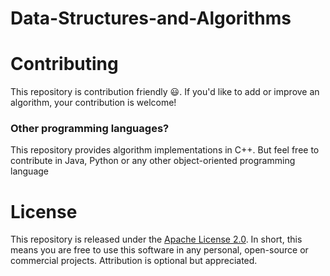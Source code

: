# Data-Structures-and-Algorithms


# Contributing

This repository is contribution friendly :smiley:. If you'd like to add or improve an algorithm, your contribution is welcome!

### Other programming languages?

This repository provides algorithm implementations in C++. But feel free to contribute in Java, Python or any other object-oriented programming language


# License

This repository is released under the [Apache License 2.0](https://www.apache.org/licenses/LICENSE-2.0). In short, this means you are free to use this software in any personal, open-source or commercial projects. Attribution is optional but appreciated.
